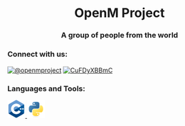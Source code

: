 <h1 align="center">OpenM Project</h1>
<h3 align="center">A group of people from the world</h3>

<h3 align="left">Connect with us:</h3>
<p align="left">
<a href="https://www.youtube.com/c/UCzh773DW-at1GHTUODTD8yg" target="blank"><img align="center" src="https://raw.githubusercontent.com/rahuldkjain/github-profile-readme-generator/master/src/images/icons/Social/youtube.svg" alt="@openmproject" height="30" width="40" /></a>
<a href="https://discord.gg/CuFDyXBBmC" target="blank"><img align="center" src="https://raw.githubusercontent.com/rahuldkjain/github-profile-readme-generator/master/src/images/icons/Social/discord.svg" alt="CuFDyXBBmC" height="30" width="40" /></a>
</p>

<h3 align="left">Languages and Tools:</h3>
<p align="left"> <a href="https://www.w3schools.com/cpp/" target="_blank" rel="noreferrer"> <img src="https://raw.githubusercontent.com/devicons/devicon/master/icons/cplusplus/cplusplus-original.svg" alt="cplusplus" width="40" height="40"/> </a> <a href="https://www.python.org" target="_blank" rel="noreferrer"> <img src="https://raw.githubusercontent.com/devicons/devicon/master/icons/python/python-original.svg" alt="python" width="40" height="40"/> </p>
